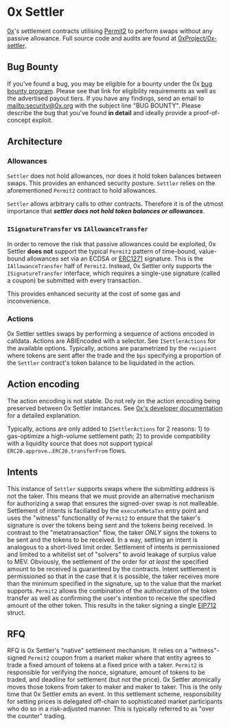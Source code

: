 # 0x Settler

[0x](https://0x.org/)'s settlement contracts utilising
[Permit2](https://github.com/Uniswap/permit2) to perform swaps without any
passive allowance. Full source code and audits are found at
[0xProject/0x-settler](https://github.com/0xProject/0x-settler).

## Bug Bounty

If you've found a bug, you may be eligible for a bounty under the 0x [bug bounty
program](https://0x.org/docs/developer-resources/bounties). Please see that link
for eligibility requirements as well as the advertised payout tiers. If you have
any findings, send an email to [mailto:security@0x.org](security@0x.org) with
the subject line "BUG BOUNTY". Please describe the bug that you've found **in
detail** and ideally provide a proof-of-concept exploit.

## Architecture

### Allowances

`Settler` does not hold allowances, nor does it hold token balances between
swaps. This provides an enhanced security posture. `Settler` relies on the
aforementioned `Permit2` contract to hold allowances.

`Settler` allows arbitrary calls to other contracts. Therefore it is of the
utmost importance that _**settler does not hold token balances or allowances**_.

### `ISignatureTransfer` vs `IAllowanceTransfer`

In order to remove the risk that passive allowances could be exploited, 0x
Settler **does not** support the typical `Permit2` pattern of time-bound,
value-bound allowances set via an ECDSA or
[ERC1271](https://eips.ethereum.org/EIPS/eip-1271) signature. This is the
`IAllowanceTransfer` half of `Permit2`. Instead, 0x Settler only supports the
`ISignatureTransfer` interface, which requires a single-use signature (called a
coupon) be submitted with every transaction.

This provides enhanced security at the cost of some gas and inconvenience.

### Actions

0x Settler settles swaps by performing a sequence of actions encoded in
calldata. Actions are ABIEncoded with a selector. See `ISettlerActions` for the
available options. Typically, actions are parametrized by the `recipient` where
tokens are sent after the trade and the `bps` specifying a proportion of the
`Settler` contract's token balance to be liquidated in the action.

## Action encoding

The action encoding is not stable. Do not rely on the action encoding being
preserved between 0x Settler instances. See [0x's developer
documentation](https://0x.org/docs/developer-resources/settler) for a detailed
explanation.

Typically, actions are only added to `ISettlerActions` for 2 reasons: 1) to
gas-optimize a high-volume settlement path; 2) to provide compatibility with a
liquidity source that does not support typical
`ERC20.approve`...`ERC20.transferFrom` flows.

## Intents

This instance of `Settler` supports swaps where the submitting address is not
the taker. This means that we must provide an alternative mechanism for
authorizing a swap that ensures the signed-over swap is not
malleable. Settlement of intents is faciliated by the `executeMetaTxn` entry
point and uses the "witness" functionality of `Permit2` to ensure that the
taker's signature is over the tokens being sent and the tokens being
received. In contrast to the "metatransaction" flow, the taker *ONLY* signs the
tokens to be sent and the tokens to be received. In a way, settling an intent is
analogous to a short-lived limit order. Settlement of intents is permissioned
and limited to a whitelist set of "solvers" to avoid leakage of surplus value to
MEV. Obviously, the settlement of the order for *at least* the specified amount
to be received is guaranteed by the contracts. Intent settlement is permissioned
so that in the case that it is possible, the taker receives more than the
minimum specified in the signature, up to the value that the market
supports. `Permit2` allows the combination of the authorization of the token
transfer as well as confirming the user's intention to receive the specified
amount of the other token. This results in the taker signing a single
[EIP712](https://eips.ethereum.org/EIPS/eip-712) struct.

## RFQ

RFQ is 0x Settler's "native" settlement mechanism. It relies on a
"witness"-signed `Permit2` coupon from a market maker where that entity agrees
to trade a fixed amount of tokens at a fixed price with a taker. `Permit2` is
responsible for verifying the nonce, signature, amount of tokens to be traded,
and deadline for settlement (but not the price). 0x Settler atomically moves
those tokens from taker to maker and maker to taker. This is the only time that
0x Settler emits an event. In this settlement scheme, responsibility for setting
prices is delegated off-chain to sophisticated market participants who do so in
a risk-adjusted manner. This is typically referred to as "over the counter"
trading.
